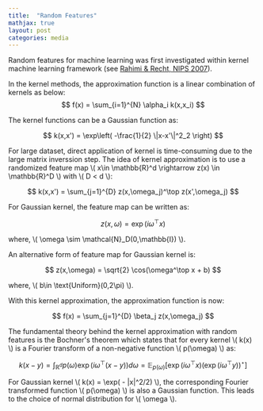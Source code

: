 ```yaml
---
title:  "Random Features"
mathjax: true
layout: post
categories: media
---
```


Random features for machine learning was first investigated within kernel machine learning framework (see [Rahimi & Recht, NIPS 2007](https://proceedings.neurips.cc/paper/2007/hash/013a006f03dbc5392effeb8f18fda755-Abstract.html/)).

In the kernel methods, the approximation function is a linear combination of kernels as below:
$$
f(x) = \sum_{i=1}^{N} \alpha_i k(x,x_i)
$$

The kernel functions can be a Gaussian function as:

$$
k(x,x') = \exp\left( -\frac{1}{2} \|x-x'\|^2_2 \right)
$$

For large dataset, direct application of kernel is time-consuming due to the large matrix inverssion step. The idea of kernel approximation is to use a randomized feature map \\( x\in \mathbb{R}^d \rightarrow z(x) \in \mathbb{R}^D \\) with \\( D < d \\):

$$
k(x,x') = \sum_{j=1}^{D} z(x,\omega_j)^\top z(x',\omega_j)
$$

For Gaussian kernel, the feature map can be written as:

$$
z(x,\omega) = \exp(i \omega^\top x)
$$

where, \\( \omega \sim \mathcal{N}_D(0,\mathbb{I}) \\).

An alternative form of feature map for Gaussian kernel is:

$$
z(x,\omega) = \sqrt{2} \cos(\omega^\top x + b)
$$

where, \\( b\in \text{Uniform}(0,2\pi) \\).

With this kernel approximation, the approximation function is now:

$$
f(x) = \sum_{j=1}^{D} \beta_j z(x,\omega_j)
$$

The fundamental theory behind the kernel approximation with random features is the Bochner's theorem which states that for every kernel \\( k(x) \\) is a Fourier transform of a non-negative function \\( p(\omega) \\) as:

$$
k(x-y) = \int_{\mathbb{R}^d} p(\omega) \exp\left( i\omega^\top (x-y) \right) d\omega = \mathbb{E}_{p(\omega)}\left[ \exp(i\omega^\top x) \left(\exp(i\omega^\top y)\right)^\star \right]
$$

For Gaussian kernel \\( k(x) = \exp( - \|x\|^2/2) \\), the corresponding Fourier transformed function \\( p(\omega) \\) is also a Gaussian function. This leads to the choice of normal distribution for \\( \omega \\).
